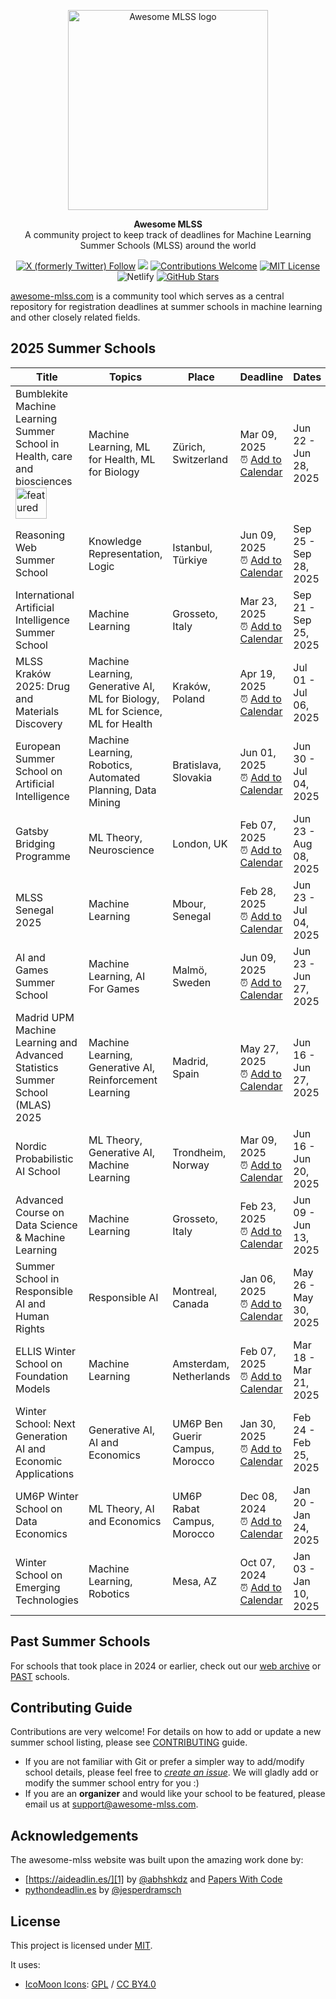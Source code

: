 <p align="center">
  <a href="https://awesome-mlss.com/">
    <img src="https://awesome-mlss.com/static/img/favicon.png" width="320" alt="Awesome MLSS logo">
  </a>
</p>

<p align="center">
  <strong>
    Awesome MLSS
  </strong>
  <br>
    A community project to keep track of deadlines for Machine Learning Summer Schools (MLSS) around the world
</p>

<p align="center">
  <a href="https://x.com/awesomeMLSS"><img alt="X (formerly Twitter) Follow" src="https://img.shields.io/twitter/follow/awesomeMLSS"></a>
  <a href="https://github.com/sshkhr/awesome-mlss/pulse" alt="Activity"><img src="https://img.shields.io/github/commit-activity/m/sshkhr/awesome-mlss"/></a>  
  <a href="https://github.com/sshkhr/awesome-mlss"><img src="https://img.shields.io/badge/Contributions-Welcome-brightgreen" alt="Contributions Welcome"></a>
  <a href="https://opensource.org/licenses/MIT"><img src="https://img.shields.io/badge/License-MIT-green" alt="MIT License"></a>
  <img alt="Netlify" src="https://img.shields.io/netlify/2839ba31-3fab-4b5b-984a-995e437d79ed?logoColor=red">
  <a href="https://github.com/sshkhr/awesome-mlss/stargazers"><img src="https://img.shields.io/github/stars/sshkhr/awesome-mlss" alt="GitHub Stars"></a>
</p>

[awesome-mlss.com](https://awesome-mlss.com/) is a community tool which serves as a central repository for registration deadlines at summer schools in machine learning and other closely related fields.

## 2025 Summer Schools
Title|Topics|Place|Deadline|Dates|Details
-----|------|-----|--------|-----|-------
Bumblekite Machine Learning Summer School in Health, care and biosciences <img src="https://img.shields.io/badge/featured-blue?style=plastic" alt="featured" width="50" />|Machine Learning, ML for Health, ML for Biology|Zürich, Switzerland|Mar 09, 2025 <br>⏰ [Add to Calendar](https://awesome-mlss.com/summerschool/bumblekite25)|Jun 22 - Jun 28, 2025|[Details](https://awesome-mlss.com/summerschool/bumblekite25)
Reasoning Web Summer School|Knowledge Representation, Logic|Istanbul, Türkiye|Jun 09, 2025 <br>⏰ [Add to Calendar](https://awesome-mlss.com/summerschool/rw25)|Sep 25 - Sep 28, 2025|[Details](https://awesome-mlss.com/summerschool/rw25)
International Artificial Intelligence Summer School|Machine Learning|Grosseto, Italy|Mar 23, 2025 <br>⏰ [Add to Calendar](https://awesome-mlss.com/summerschool/IAISS25)|Sep 21 - Sep 25, 2025|[Details](https://awesome-mlss.com/summerschool/IAISS25)
MLSS Kraków 2025: Drug and Materials Discovery|Machine Learning, Generative AI, ML for Biology, ML for Science, ML for Health|Kraków, Poland|Apr 19, 2025 <br>⏰ [Add to Calendar](https://awesome-mlss.com/summerschool/krakow2025)|Jul 01 - Jul 06, 2025|[Details](https://awesome-mlss.com/summerschool/krakow2025)
European Summer School on Artificial Intelligence|Machine Learning, Robotics, Automated Planning, Data Mining|Bratislava, Slovakia|Jun 01, 2025 <br>⏰ [Add to Calendar](https://awesome-mlss.com/summerschool/essai25)|Jun 30 - Jul 04, 2025|[Details](https://awesome-mlss.com/summerschool/essai25)
Gatsby Bridging Programme|ML Theory, Neuroscience|London, UK|Feb 07, 2025 <br>⏰ [Add to Calendar](https://awesome-mlss.com/summerschool/gatsbybp25)|Jun 23 - Aug 08, 2025|[Details](https://awesome-mlss.com/summerschool/gatsbybp25)
MLSS Senegal 2025|Machine Learning|Mbour, Senegal|Feb 28, 2025 <br>⏰ [Add to Calendar](https://awesome-mlss.com/summerschool/mlss-senegal25)|Jun 23 - Jul 04, 2025|[Details](https://awesome-mlss.com/summerschool/mlss-senegal25)
AI and Games Summer School|Machine Learning, AI For Games|Malmö, Sweden|Jun 09, 2025 <br>⏰ [Add to Calendar](https://awesome-mlss.com/summerschool/agss25)|Jun 23 - Jun 27, 2025|[Details](https://awesome-mlss.com/summerschool/agss25)
Madrid UPM Machine Learning and Advanced Statistics Summer School (MLAS) 2025|Machine Learning, Generative AI, Reinforcement Learning|Madrid, Spain|May 27, 2025 <br>⏰ [Add to Calendar](https://awesome-mlss.com/summerschool/mlas25)|Jun 16 - Jun 27, 2025|[Details](https://awesome-mlss.com/summerschool/mlas25)
Nordic Probabilistic AI School|ML Theory, Generative AI, Machine Learning|Trondheim, Norway|Mar 09, 2025 <br>⏰ [Add to Calendar](https://awesome-mlss.com/summerschool/npas2025)|Jun 16 - Jun 20, 2025|[Details](https://awesome-mlss.com/summerschool/npas2025)
Advanced Course on Data Science & Machine Learning|Machine Learning|Grosseto, Italy|Feb 23, 2025 <br>⏰ [Add to Calendar](https://awesome-mlss.com/summerschool/acdl25)|Jun 09 - Jun 13, 2025|[Details](https://awesome-mlss.com/summerschool/acdl25)
Summer School in Responsible AI and Human Rights|Responsible AI|Montreal, Canada|Jan 06, 2025 <br>⏰ [Add to Calendar](https://awesome-mlss.com/summerschool/ssraihr25)|May 26 - May 30, 2025|[Details](https://awesome-mlss.com/summerschool/ssraihr25)
ELLIS Winter School on Foundation Models|Machine Learning|Amsterdam, Netherlands|Feb 07, 2025 <br>⏰ [Add to Calendar](https://awesome-mlss.com/summerschool/fomo25)|Mar 18 - Mar 21, 2025|[Details](https://awesome-mlss.com/summerschool/fomo25)
Winter School: Next Generation AI and Economic Applications|Generative AI, AI and Economics|UM6P Ben Guerir Campus, Morocco|Jan 30, 2025 <br>⏰ [Add to Calendar](https://awesome-mlss.com/summerschool/wsngaiea25)|Feb 24 - Feb 25, 2025|[Details](https://awesome-mlss.com/summerschool/wsngaiea25)
UM6P Winter School on Data Economics|ML Theory, AI and Economics|UM6P Rabat Campus, Morocco|Dec 08, 2024 <br>⏰ [Add to Calendar](https://awesome-mlss.com/summerschool/wsde25)|Jan 20 - Jan 24, 2025|[Details](https://awesome-mlss.com/summerschool/wsde25)
Winter School on Emerging Technologies|Machine Learning, Robotics|Mesa, AZ|Oct 07, 2024 <br>⏰ [Add to Calendar](https://awesome-mlss.com/summerschool/ASUWinterSchool25)|Jan 03 - Jan 10, 2025|[Details](https://awesome-mlss.com/summerschool/ASUWinterSchool25)

## Past Summer Schools

For schools that took place in 2024 or earlier, check out our [web archive](https://awesome-mlss.com/archive/) or [PAST](PAST.md) schools.

## Contributing Guide

Contributions are very welcome! For details on how to add or update a new summer school listing, please see [CONTRIBUTING](CONTRIBUTING.md) guide.

- If you are not familiar with Git or prefer a simpler way to add/modify school details, please feel free to *[create an issue](https://github.com/awesome-mlss/awesome-mlss/issues/new/choose)*. We will gladly add or modify the summer school entry for you :)
- If you are an **organizer** and would like your school to be featured, please email us at [support@awesome-mlss.com](mailto:support@awesome-mlss.com).

## Acknowledgements

The awesome-mlss website was built upon the amazing work done by:

- [https://aideadlin.es/][1] by [@abhshkdz](https://twitter.com/abhshkdz) and [Papers With Code](https://paperswithcode.com/)
- [pythondeadlin.es][2] by [@jesperdramsch](https://dramsch.net/)

## License

This project is licensed under [MIT][1].

It uses:

- [IcoMoon Icons](https://icomoon.io/#icons-icomoon): [GPL](http://www.gnu.org/licenses/gpl.html) / [CC BY4.0](http://creativecommons.org/licenses/by/4.0/)


[1]: http://aideadlin.es/
[2]: https://pythondeadlin.es/